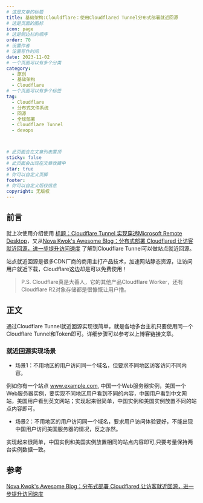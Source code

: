 ```yaml
---
# 这是文章的标题
title: 基础架构:Clouldflare：使用Cloudflared Tunnel分布式部署就近回源
# 这是页面的图标
icon: page
# 这是侧边栏的顺序
order: 70
# 设置作者
# 设置写作时间
date: 2023-11-02
# 一个页面可以有多个分类
category:
  - 原创
  - 基础架构
  - Cloudflare
# 一个页面可以有多个标签
tag:
  - Cloudflare
  - 分布式文件系统
  - 回源
  - 全球部署
  - Cloudflare Tunnel
  - devops



# 此页面会在文章列表置顶
sticky: false
# 此页面会出现在文章收藏中
star: true
# 你可以自定义页脚
footer: 
# 你可以自定义版权信息
copyright: 无版权
---
```




## 前言

就上次使用介绍使用 [标题：Cloudflare Tunnel 实现穿透Microsoft Remote Desktop](../网络/post64_net_cloudflare_rdp_01.md)，又从[Nova Kwok's Awesome Blog：分布式部署 Cloudflared 让访客就近回源，进一步提升访问速度](https://nova.moe/cloudflared-distributed/) 了解到Cloudflare Tunnel可以做站点就近回源。

站点就近回源是很多CDN厂商的商用主打产品技术，加速网站静态资源，让访问用户就近下载，Cloudflare这边却是可以免费使用！ 

> P.S. Cloudflare真是大善人，它的其他产品Cloudflare Worker，还有Cloudflare R2对象存储都是很慷慨让用户撸。



## 正文

通过Cloudflare Tunnel就近回源实现很简单，就是各地多台主机只要使用同一个Cloudflare Tunnel和Token即可。详细步骤可以参考以上博客链接文章。


### 就近回源实现场景

- 场景1：不用地区的用户访问同一个域名，但要求不同地区访客访问不同内容。

例如你有一个站点 www.example.com, 中国一个Web服务器实例，美国一个Web服务器实例，要实现不同地区用户看到不同的内容，中国用户看到中文网站，美国用户看到英文网站；实现起来很简单，中国实例和美国实例放置不同的站点内容即可。



- 场景2：不用地区的用户访问同一个域名，要求用户访问体验要好，不能出现中国用户访问美国服务器的情况，反之亦然。

实现起来很简单，中国实例和美国实例放置相同的站点内容即可,只要考量保持两台实例数据一致。




## 参考

[Nova Kwok's Awesome Blog：分布式部署 Cloudflared 让访客就近回源，进一步提升访问速度](https://nova.moe/cloudflared-distributed/)